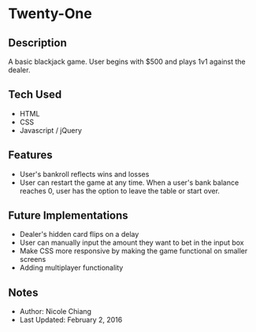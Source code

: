 # Twenty-One

<!-- INSERT LOCATION -->

## Description
A basic blackjack game. User begins with $500 and plays 1v1 against the dealer.

## Tech Used
- HTML
- CSS
- Javascript / jQuery

## Features
- User's bankroll reflects wins and losses
- User can restart the game at any time. When a user's bank balance reaches 0, user has the option to leave the table or start over.

## Future Implementations
- Dealer's hidden card flips on a delay
- User can manually input the amount they want to bet in the input box
- Make CSS more responsive by making the game functional on smaller screens
- Adding multiplayer functionality

## Notes
- Author: Nicole Chiang
- Last Updated: February 2, 2016